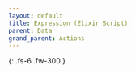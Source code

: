 ```yaml
---
layout: default
title: Expression (Elixir Script)
parent: Data
grand_parent: Actions
---
```

{: .fs-6 .fw-300 }
